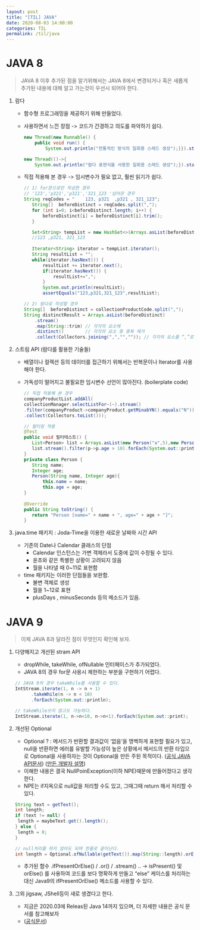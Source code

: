 ```yaml
---
layout: post
title: "[TIL] JAVA"
date: 2020-08-03 14:00:00
categories: TIL
permalink: /til/java
---
```


# JAVA 8

> JAVA 8 이후 추가된 점을 알기위해서는  JAVA 8에서 변경되거나 혹은 새롭게 추가된 내용에 대해 알고 가는것이 우선시 되어야 한다.

1. 람다

   - 함수형 프로그래밍을 제공하기 위해 만들었다.

   - 사용하면서 느낀 장점 -> 코드가 간경하고 의도를 파악하기 쉽다.

     ```java
     new Thread(new Runnable() {
         public void run() {
             System.out.println("전통적인 방식의 일회용 스레드 생성");}}).start();
     
     new Thread(()->{
         System.out.println("람다 표현식을 사용한 일회용 스레드 생성");}).start();
     ```

   - 직접 적용해 본 경우 -> 임시변수가 필요 없고, 훨씬 읽기가 쉽다.

     ```java
     // 1) for문으로만 작성한 경우
     // '123','p321','p321','321_123 '넘어온 경우
     String reqCodes = "    123, p321  ,p321 , 321_123";
     	String[]  beforeDistinct = reqCodes.split(","); 
     	for (int i=0; i<beforeDistinct.length; i++) {
     		beforeDistinct[i] = beforeDistinct[i].trim();
     	}
     
     	Set<String> tempList = new HashSet<>(Arrays.asList(beforeDistinct)); 
     	//123 ,p321, 321_123	
     	
     	Iterator<String> iterator = tempList.iterator();
     	String resultList = "";
     	while(iterator.hasNext()) {
     		resultList += iterator.next();
     		if(iterator.hasNext()) {
     			resultList+=",";
     		}
     		System.out.println(resultList);
     		assertEquals("123,p321,321_123",resultList);
     ```

     ```java
     // 2) 람다로 작성할 경우
     String[]  beforeDistinct = collectionProductCode.split(",");
     String distinctResult = Arrays.asList(beforeDistinct)
         .stream() 		  
         .map(String::trim) // 각각의 요소에
         .distinct()        // 각각의 요소 중 중복 제거
         .collect(Collectors.joining(",","","")); // 각각의 요소를 “,”로 연결
     ```

2. 스트림 API (람다를 활용한 기술들)

   - 배열이나 컬렉션 등의 데이터를 접근하기 위해서는 반복문이나 Iterator를 사용해야 한다.

   - 가독성이 떨어지고 불필요한 임시변수 선언이 많아진다. (boilerplate code)

     ```java
     // 직접 적용해 본 경우
     companyProductList.addAll(
     collectionManager.selectListFor~(~).stream()
     .filter(companyProduct->companyProduct.getMinabYN().equals("N")) // 미납여부 필터링
     .collect(Collectors.toList()));
     
     // 필터링 적용
     @Test
     public void 필터테스트() {
     	List<Person> list = Arrays.asList(new Person("a",5),new Person("b",11));
     	list.stream().filter(p->p.age > 10).forEach(System.out::println);
     }
     private class Person {
     	String name;
     	Integer age;
     	Person(String name, Integer age){
     		this.name = name;
     		this.age = age;
     }
     	
     @Override
     public String toString() {
     	return "Person [name=" + name + ", age=" + age + "]";
     }
     ```

3. java.time 패키지 : Joda-Time을 이용한 새로운 날짜와 시간 API
   - 기존의 Date나 Calendar 클래스의 단점
     - Calendar 인스턴스는 가변 객체라서 도중에 값이 수정될 수 있다.
     - 윤초와 같은 특별한 상황이 고려되지 않음
     - 월을 나타낼 때 0~11로 표현함
   - time 패키지는 이러한 단점들을 보완함.
     - 불변 객체로 생성
     - 월을 1~12로 표현
     - plusDays , minusSeconds 등의 메소드가 있음.



# JAVA 9

> 이제 JAVA 8과 달라진 점이 무엇인지 확인해 보자.

1. 다양해지고 개선된 stram API

   - dropWhile, takeWhile, ofNullable 인터페이스가 추가되었다.
   - JAVA 8의 경우 for문 사용시 제한하는 부분을 구현하기 어렵다.

   ```java
   // JAVA 9의 경우 takeWhile를 사용할 수 있다.
   IntStream.iterate(1, n -> n + 1)
       	 .takeWhile(n -> n < 10)
       	 .forEach(System.out::println);
   
   // takeWhile쓰지 않고도 가능하다.
   IntStream.iterate(1, n->n<10, n->n+1).forEach(System.out::print);
   ```

2. 개선된 Optional

   - Optional ? : 메서드가 반환할 결과값이 ‘없음’을 명백하게 표현할 필요가 있고, null을 반환하면 에러를 유발할 가능성이 높은 상황에서 메서드의 반환 타입으로 Optional을 사용하자는 것이 Optional을 만든 주된 목적이다. ([공식 JAVA API문서](https://docs.oracle.com/javase/9/docs/api/java/util/Optional.html)) ([만든 개발자 설명](<https://stackoverflow.com/questions/26327957/should-java-8-getters-return-optional-type/26328555#26328555>)) 
   - 이해한 내용은 결국 NullPoinException(이하 NPE)때문에 만들어졌다고 생각한다.
   - NPE는 if지옥으로 null값을 처리할 수도 있고, 그때그때 return 해서 처리할 수 있다.

   ```java
   String text = getText();
   int length;
   if (text != null) {
   	length = maybeText.get().length();
   } else {
   	length = 0;
   }
   
   // null처리를 하지 않아도 되며 한줄로 끝이난다.
   int length = Optional.ofNullable(getText()).map(String::length).orElse(0);
   ```

   - 추가된 함수 .ifPresentOrElse() / .or() / .stream() .. -> isPresent() 및orElse() 를 사용하여 코드를 보다 명확하게 만들고 “else” 케이스를 처리하는 대신 Java9의 ifPresentOrElse() 메소드를 사용할 수 있다.

3. 그외 jigsaw, JShell등이 새로 생겼다고 한다.

   - 지금은 2020.03에 Releas된 Java 14까지 있으며, 더 자세한 내용은 공식 문서를 참고해보자
   - ([공식문서](<https://www.oracle.com/java/technologies/javase-downloads.html#JDK14>))